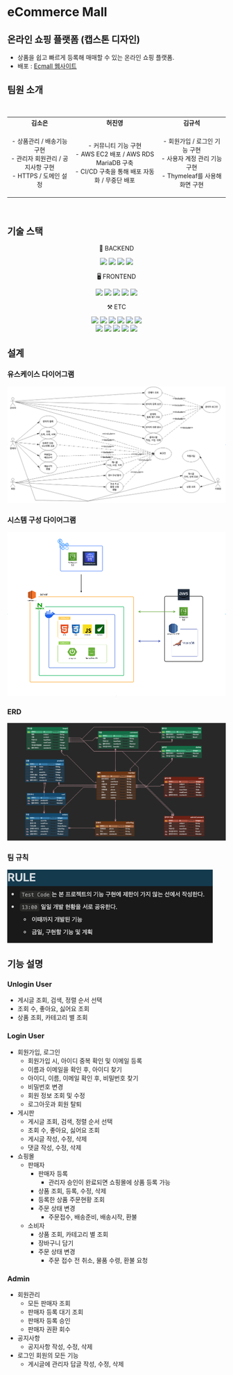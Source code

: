 # eCommerce Mall 
## 온라인 쇼핑 플랫폼 (캡스톤 디자인)
- 상품을 쉽고 빠르게 등록해 매매할 수 있는 온라인 쇼핑 플랫폼.
- 배포 : [Ecmall 웹사이트](https://ecmall.site)

##  팀원 소개
<br>
<div align="center"> 
<table>
    <tr>
        <td align="center">
            <b>김소은</b>
        </td>
        <td align="center">
            <b>허진영</b>
        </td>
        <td align="center">
            <b>김규석</b>
        </td>
    </tr>
  <tr>
        <td align="center">
            <br>
            - 상품관리 / 배송기능 구현 <br>
            - 관리자 회원관리 / 공지사항 구현 <br>
            - HTTPS / 도메인 설정 <br>
            <br>
        </td>
        <td align="center">
            <br>
            - 커뮤니티 기능 구현 <br>
            - AWS EC2 배포 / AWS RDS MariaDB 구축<br>
            - CI/CD 구축을 통해 배포 자동화 / 무중단 배포 <br>
            <br>
        </td>
        <td align="center">
            <br>
            - 회원가입 / 로그인 기능 구현 <br>
            - 사용자 계정 관리 기능 구현 <br>
            - Thymeleaf를 사용해 화면 구현 <br>
            <br>
        </td>
    </tr>
</table>
</div>
<br>

##  기술 스택

<div align="center">
  <p>💾 BACKEND</p>
    <img src="https://img.shields.io/badge/Java 17-FF160B?style=flat-square&logo=java&logoColor=white"/>
    <img src="https://img.shields.io/badge/Spring Boot-6DB33F?style=flat-square&logo=springboot&logoColor=white"/>
    <img src="https://img.shields.io/badge/Spring_data_jpa-6DB33F?style=flat-the-badge&logo=SpringSecurity&logoColor=white"/>
    <img src="https://img.shields.io/badge/HTTP Interface-008FC7?style=flat-square&logo=jpa&logoColor=white"/>
  <p>🖥️ FRONTEND</p>
    <img src="https://img.shields.io/badge/HTML-E34F26?style=flat-square&logo=html5&logoColor=white"/>
    <img src="https://img.shields.io/badge/CSS-1572B6?style=flat-square&logo=css3&logoColor=white"/>
    <img src="https://img.shields.io/badge/BootStrap-7952B3?style=flat-square&logo=bootstrap&logoColor=white"/>
    <img src="https://img.shields.io/badge/Thymeleaf-005F0F?style=flat-square&logo=thymeleaf&logoColor=white"/>
    <img src="https://img.shields.io/badge/JavaSript-F7DF1E?style=flat-square&logo=javascript&logoColor=white"/>
  <p>⚒️ ETC</p>
    <img src="https://img.shields.io/badge/AWS S3-569A31?style=flat-square&logo=amazon s3&logoColor=white"/>
    <img src="https://img.shields.io/badge/SQLite-003B57?style=flat-square&logo=sqlite&logoColor=white"/>
    <img src="https://img.shields.io/badge/MariaDB-003545?style=flat-the-badge&logo=mariadb&logoColor=white"/>
    <img src="https://img.shields.io/badge/GitHub-181717?style=flat-square&logo=github&logoColor=white"/>
    <img src="https://img.shields.io/badge/Git-F05032?style=flat-square&logo=git&logoColor=white"/>
    <img src="https://img.shields.io/badge/Notion-000000?style=flat-square&logo=notion&logoColor=white"/>
  <br>
    <img src="https://img.shields.io/badge/Amazon EC2-FF9900?style=flat-square&logo=amazonec2&logoColor=white"/>
    <img src="https://img.shields.io/badge/Amazon RDS-527FFF?style=flat-square&logo=amazonrds&logoColor=white"/>
    <img src="https://img.shields.io/badge/GitHub Actions-2088FF?style=flat-square&logo=githubactions&logoColor=white"/>
    <img src="https://img.shields.io/badge/Docker-2496ED?style=flat-square&logo=docker&logoColor=white"/>
    <img src="https://img.shields.io/badge/-NGINX-009639?style=flat&logo=nginx&logoColor=white"/>
<br>
</div>

## 설계
### 유스케이스 다이어그램

![유스케이스 다이어그램](./img/유스케이스%20다이어그램.png)

### 시스템 구성 다이어그램

![시스템 구성 다이그램](./img/시스템%20구성%20다이어그램.png)

### ERD

![ERD](./img/ERD.png)

### 팀 규칙
![팀 규칙](./img/팀%20규칙.png)



## 기능 설명

### Unlogin User
- 게시글 조회, 검색, 정렬 순서 선택
- 조회 수, 좋아요, 싫어요 조회
- 상품 조회, 카테고리 별 조회


### Login User
- 회원가입, 로그인
  - 회원가입 시, 아이디 중복 확인 및 이메일 등록
  - 이름과 이메일을 확인 후, 아이디 찾기 
  - 아이디, 이름, 이메일 확인 후, 비밀번호 찾기 
  - 비밀번호 변경
  - 회원 정보 조회 및 수정
  - 로그아웃과 회원 탈퇴
- 게시판
  - 게시글 조회, 검색, 정렬 순서 선택
  - 조회 수, 좋아요, 싫어요 조회
  - 게시글 작성, 수정, 삭제
  - 댓글 작성, 수정, 삭제
- 쇼핑몰
  - 판매자
    - 판매자 등록
      - 관리자 승인이 완료되면 쇼핑몰에 상품 등록 가능
    - 상품 조회, 등록, 수정, 삭제 
    - 등록한 상품 주문현황 조회
    - 주문 상태 변경
      - 주문접수, 배송준비, 배송시작, 환불
  - 소비자
    - 상품 조회, 카테고리 별 조회
    - 장바구니 담기
    - 주문 상태 변경
      - 주문 접수 전 취소, 물품 수령, 환불 요청
    
    
### Admin
- 회원관리
  - 모든 판매자 조회
  - 판매자 등록 대기 조회
  - 판매자 등록 승인
  - 판매자 권환 회수
- 공지사항 
  - 공지사항 작성, 수정, 삭제
- 로그인 회원의 모든 기능
  - 게시글에 관리자 답글 작성, 수정, 삭제